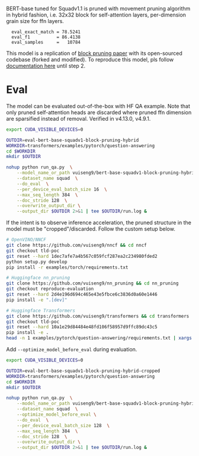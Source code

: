 BERT-base tuned for Squadv1.1 is pruned with movement pruning algorithm in hybrid fashion, i.e. 32x32 block for self-attention layers, per-dimension grain size for ffn layers.
```
  eval_exact_match = 78.5241
  eval_f1          = 86.4138
  eval_samples     =   10784
``` 
This model is a replication of [block pruning paper](https://arxiv.org/abs/2109.04838) with its open-sourced codebase (forked and modified). 
To reproduce this model, pls follow [documentation here](https://github.com/vuiseng9/nn_pruning/blob/reproduce-evaluation/reproduce-eval/readme.md) until step 2.

# Eval
The model can be evaluated out-of-the-box with HF QA example. Note that only pruned self-attention heads are discarded where pruned ffn dimension are sparsified instead of removal. Verified in v4.13.0, v4.9.1.
```bash
export CUDA_VISIBLE_DEVICES=0

OUTDIR=eval-bert-base-squadv1-block-pruning-hybrid
WORKDIR=transformers/examples/pytorch/question-answering
cd $WORKDIR
mkdir $OUTDIR

nohup python run_qa.py  \
    --model_name_or_path vuiseng9/bert-base-squadv1-block-pruning-hybrid  \
    --dataset_name squad  \
    --do_eval  \
    --per_device_eval_batch_size 16  \
    --max_seq_length 384  \
    --doc_stride 128  \
    --overwrite_output_dir \
    --output_dir $OUTDIR 2>&1 | tee $OUTDIR/run.log &
```

If the intent is to observe inference acceleration, the pruned structure in the model must be "cropped"/discarded. Follow the custom setup below.
```bash
# OpenVINO/NNCF
git clone https://github.com/vuiseng9/nncf && cd nncf
git checkout tld-poc
git reset --hard 1dec7afe7a4b567c059fcf287ea2c234980fded2
python setup.py develop
pip install -r examples/torch/requirements.txt

# Huggingface nn_pruning
git clone https://github.com/vuiseng9/nn_pruning && cd nn_pruning
git checkout reproduce-evaluation
git reset --hard 2d4e196d694c465e43e5fbce6c3836d0a60e1446
pip install -e ".[dev]"

# Huggingface Transformers
git clone https://github.com/vuiseng9/transformers && cd transformers
git checkout tld-poc
git reset --hard 10a1e29d84484e48fd106f58957d9ffc89dc43c5
pip install -e .
head -n 1 examples/pytorch/question-answering/requirements.txt | xargs -i pip install {}

```
Add ```--optimize_model_before_eval``` during evaluation.
```bash
export CUDA_VISIBLE_DEVICES=0

OUTDIR=eval-bert-base-squadv1-block-pruning-hybrid-cropped
WORKDIR=transformers/examples/pytorch/question-answering
cd $WORKDIR
mkdir $OUTDIR

nohup python run_qa.py  \
    --model_name_or_path vuiseng9/bert-base-squadv1-block-pruning-hybrid  \
    --dataset_name squad  \
    --optimize_model_before_eval \
    --do_eval  \
    --per_device_eval_batch_size 128  \
    --max_seq_length 384  \
    --doc_stride 128  \
    --overwrite_output_dir \
    --output_dir $OUTDIR 2>&1 | tee $OUTDIR/run.log &
```
